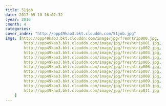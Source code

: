 ```yaml
---
title: 51job
date: 2017-05-10 16:02:32
:year: 2016
:month: 4
categories:
cover_index: "http://opp49kao3.bkt.clouddn.com/51job.jpg"
imgs: [http://opp49kao3.bkt.clouddn.com/image/jpg/freshtrip000.jpg,
        http://opp49kao3.bkt.clouddn.com/image/jpg/freshtrip001.jpg,
        http://opp49kao3.bkt.clouddn.com/image/jpg/freshtrip002.jpg,
        http://opp49kao3.bkt.clouddn.com/image/jpg/freshtrip003.jpg,
        http://opp49kao3.bkt.clouddn.com/image/jpg/freshtrip004.jpg,
        http://opp49kao3.bkt.clouddn.com/image/jpg/freshtrip005.jpg,
        http://opp49kao3.bkt.clouddn.com/image/jpg/freshtrip006.jpg,
        http://opp49kao3.bkt.clouddn.com/image/jpg/freshtrip007.jpg,
        http://opp49kao3.bkt.clouddn.com/image/jpg/freshtrip008.jpg,
        http://opp49kao3.bkt.clouddn.com/image/jpg/freshtrip009.jpg,
        http://opp49kao3.bkt.clouddn.com/image/jpg/freshtrip010.jpg,
        http://opp49kao3.bkt.clouddn.com/image/jpg/freshtrip011.jpg
    ]
---
```


